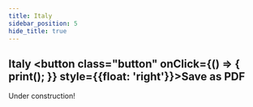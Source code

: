 ```yaml
---
title: Italy
sidebar_position: 5   
hide_title: true
---
```

## Italy <button class="button" onClick={() => { print(); }} style={{float: 'right'}}>Save as PDF</button>

Under construction!
